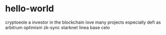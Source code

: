 # hello-world
cryptoeole
a investor in the blockchain
love many projects
especially defi
as arbitrum
optimism
zk-sync
starknet
linea
base
celo
